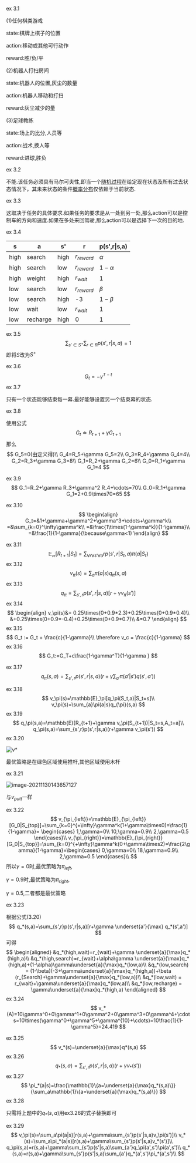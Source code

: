 ex 3.1

(1)任何棋类游戏

state:棋牌上棋子的位置

action:移动或其他可行动作

reward:胜/负/平

(2)机器人打扫房间

state:机器人的位置,灰尘的数量

action:机器人移动和打扫

reward:灰尘减少的量

(3)足球教练

state:场上的比分,人员等

action:战术,换人等

reward:进球,胜负



ex 3.2

不能.该任务必须具有马尔可夫性,即当一个[随机过程](https://baike.baidu.com/item/随机过程)在给定现在状态及所有过去状态情况下，其未来状态的条件[概率分布](https://baike.baidu.com/item/概率分布)仅依赖于当前状态.



ex 3.3

这取决于任务的具体要求.如果任务的要求是从一处到另一处,那么action可以是控制车的方向和速度.如果在多处来回驾驶,那么action可以是选择下一次的目的地.



ex 3.4

| s    | a        | s'   | r            | p(s',r\|s,a) |
| ---- | -------- | ---- | ------------ | ------------ |
| high | search   | high | $r_{reward}$ | $\alpha$     |
| high | search   | low  | $r_{reward}$ | $1-\alpha$   |
| high | weight   | high | $r_{wait}$   | 1            |
| low  | search   | low  | $r_{reward}$ | $\beta$      |
| low  | search   | high | -3           | $1-\beta$    |
| low  | wait     | low  | $r_{wait}$   | 1            |
| low  | recharge | high | 0            | 1            |



ex 3.5
$$
\sum_{s'\in S^+}\sum_{r\in R}p(s',r|s,a)=1
$$
即将$S$改为$S^+$



ex 3.6
$$
G_t=-\gamma^{T-t} 
$$
ex 3.7

只有一个状态能够结束每一幕.最好能够设置另一个结束幕的状态.



ex 3.8

使用公式
$$
G_t\doteq R_{t+1}+\gamma G_{t+1}
$$
那么
$$
G_5=0(由定义得)\\
G_4=R_5+\gamma G_5=2\\
G_3=R_4+\gamma G_4=4\\
G_2=R_3+\gamma G_3=8\\
G_1=R_2+\gamma G_2=6\\
G_0=R_1+\gamma G_1=4
$$


ex 3.9
$$
G_1=R_2+\gamma R_3+\gamma^2 R_4+\cdots=70\\
G_0=R_1+\gamma G_1=2+0.9\times70=65
$$


ex 3.10
$$
\begin{align}
G_t=&1+\gamma+\gamma^2+\gamma^3+\cdots+\gamma^k\\
=&\sum_{k=0}^\infty\gamma^k\\
=&\frac{1\times(1-\gamma^k)}{1-\gamma}\\
=&\frac{1}{1-\gamma}(\because\gamma<1)
\end{align}
$$


ex 3.11
$$
\mathbb{E_\pi}[R_{t+1}|S_t]=\sum_{\forall r\forall s' \forall a}rp(s',r|S_t,a)\pi(a|S_t)
$$
ex 3.12
$$
v_\pi(s)=\sum_a\pi(a|s)q_\pi(s,a)
$$
ex 3.13
$$
q_\pi=\sum_{s',r}p(s',r|s,a)[r+\gamma v_\pi(s')]
$$
ex 3.14
$$
\begin{align}
v_\pi(s)&=
0.25\times(0+0.9*2.3)+0.25\times(0+0.9*0.4)\\
&+0.25\times(0+0.9*-0.4)+0.25\times(0+0.9*0.7)\\
&=0.7
\end{align}
$$
ex 3.15
$$
G_t := G_t + \frac{c}{1-\gamma}\\
\therefore v_c = \frac{c}{1-\gamma}
$$
ex 3.16
$$
G_t:=G_T+c\frac{1-\gamma^T}{1-\gamma }
$$


ex 3.17
$$
q_\pi(s,a)=\sum_{s',r}p(s',r|s,a)(r+\gamma \sum_{a'}\pi(a'|s')q(s',a'))
$$


ex 3.18
$$
v_\pi(s)=\mathbb{E}_\pi[q_\pi(S_t,a)|S_t=s]\\
v_\pi(s)=\sum_{a}\pi(a|s)q_{\pi}(s,a)
$$
ex 3.19
$$
q_\pi(s,a)=\mathbb{E}[R_{t+1}+\gamma v_\pi(S_{t+1})|S_t=s,A_t=a]\\
q_\pi(s,a)=\sum_{s',r}p(s',r|s,a)(r+\gamma v_\pi(s'))
$$
ex 3.20

![v*](D:\RL\images\ex3.20.PNG)

最优策略是在绿色区域使用推杆,其他区域使用木杆



ex 3.21

![image-20211130143657127](D:\RL\images\ex3.21.png)

与$v_{putt}$一样



ex 3.22
$$
v_{\pi_{left}}=\mathbb{E}_{\pi_{left}}[G_0|S_{top}]=\sum_{k=0}^{+\infty}\gamma^k(1+\gamma\times0)=\frac{1}{1-\gamma}=
\begin{cases}
1,\gamma=0\\
10,\gamma=0.9\\
2,\gamma=0.5
\end{cases}\\
v_{\pi_{right}}=\mathbb{E}_{\pi_{right}}[G_0|S_{top}]=\sum_{k=0}^{+\infty}\gamma^k(0+\gamma\times2)=\frac{2\gamma}{1-\gamma}=\begin{cases}
0,\gamma=0\\
18,\gamma=0.9\\
2,\gamma=0.5
\end{cases}\\
$$
所以$\gamma=0$时,最优策略为$\pi_{left}$,

$\gamma=0.9$时,最优策略为$\pi_{right}$,

$\gamma=0.5$,二者都是最优策略



ex 3.23

根据公式(3.20)
$$
q_*(s,a)=\sum_{s',r}p(s',r|s,a)[r+\gamma  \underset{a'}{\max} q_*(s',a')]
$$
可得
$$
\begin{aligned}
&q_*(high,wait)=r_{wait}+\gamma \underset{a}{\max}q_*(high,a)\\
&q_*(high,search)=r_{wait}+\alpha\gamma \underset{a}{\max}q_*(high,a)+(1-\alpha)\gamma\underset{a}{\max}q_*(low,a)\\
&q_*(low,search) = (1-\beta)(-3+\gamma\underset{a}{\max}q_*(high,a))+\beta (r_{Search}+\gamma\underset{a}{\max}q_*(low,a))\\
&q_*(low,wait) = r_{wait}+\gamma\underset{a}{\max}q_*(low,a)\\
&q_*(low,recharge) = \gamma\underset{a}{\max}q_*(high,a)
\end{aligned}
$$
ex 3.24
$$
v_*(A)=10\gamma^0+0\gamma^1+0\gamma^2+0\gamma^3+0\gamma^4+\cdots=10\times(\gamma^0+\gamma^5+\gamma^{10}+\cdots)=10\frac{1}{1-\gamma^5}=24.419
$$


ex 3.25
$$
v_*(s)=\underset{a}{\max}q*(s,a)
$$
ex 3.26
$$
q_*(s,a)=\sum_{s',r}p(s',r|s,a)(r+\gamma v_*(s'))
$$
ex 3.27
$$
\pi_*(a|s)=\frac{\mathbb{1}\{a=\underset{a}{\max}q_*(s,a)\}}{\sum_a\mathbb{1}\{a=\underset{a}{\max}q_*(s,a)\}}
$$
ex 3.28

只需将上题中的$q_*(s,a)$用ex3.26的式子替换即可



ex 3.29
$$
v_\pi(s)=\sum_a\pi(a|s)[r(s,a)+\gamma\sum_{s'}p(s'|s,a)v_\pi(s')]\\
v_*(s)=\sum_a\pi_*(a|s)[r(s,a)+\gamma\sum_{s'}p(s'|s,a)v_*(s')]\\
q_\pi(s,a)=r(s,a)+\gamma\sum_{s'}p(s'|s,a)\sum_{a'}q_\pi(a',s')\pi(a',s')\\
q_*(s,a)=r(s,a)+\gamma\sum_{s'}p(s'|s,a)\sum_{a'}q_*(a',s')\pi_*(a',s')\\
$$
